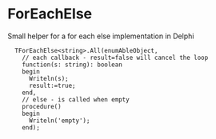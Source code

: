 # ForEachElse
Small helper for a for each else implementation in Delphi

```
  TForEachElse<string>.All(enumAbleObject,
    // each callback - result=false will cancel the loop
    function(s: string): boolean
    begin
      Writeln(s);
      result:=true;
    end,
    // else - is called when empty
    procedure()
    begin
      Writeln('empty');
    end);
```    